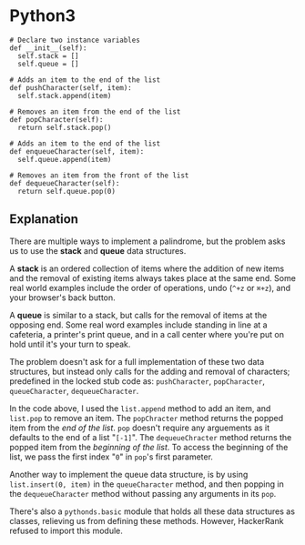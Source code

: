# Python3

```
# Declare two instance variables
def __init__(self):
  self.stack = []
  self.queue = []

# Adds an item to the end of the list
def pushCharacter(self, item):
  self.stack.append(item)

# Removes an item from the end of the list
def popCharacter(self):
  return self.stack.pop()

# Adds an item to the end of the list
def enqueueCharacter(self, item):
  self.queue.append(item)

# Removes an item from the front of the list
def dequeueCharacter(self):
  return self.queue.pop(0)
```

## Explanation

There are multiple ways to implement a palindrome, but the problem asks us to use the **stack** and **queue** data structures.

A **stack** is an ordered collection of items where the addition of new items and the removal of existing items always takes place at the same end.  Some real world examples include the order of operations, undo (`^+z` or `⌘+z`), and your browser's back button.

A **queue** is similar to a stack, but calls for the removal of items at the opposing end.  Some real word examples include standing in line at a cafeteria, a printer's print queue, and in a call center where you're put on hold until it's your turn to speak.

The problem doesn't ask for a full implementation of these two data structures, but instead only calls for the adding and removal of characters; predefined in the locked stub code as: `pushCharacter`, `popCharacter`, `queueCharacter`, `dequeueCharacter`.

In the code above, I used the `list.append` method to add an item, and `list.pop` to remove an item.  The `popChracter` method returns the popped item from the *end of the list*.  `pop` doesn't require any arguements as it defaults to the end of a list "`[-1]`".  The `dequeueChracter` method returns the popped item from the *beginning of the list*.   To access the beginning of the list, we pass the first index "`0`" in  `pop`'s first parameter.

Another way to implement the queue data structure, is by using `list.insert(0, item)` in the `queueCharacter` method, and then popping in the `dequeueCharacter` method without passing any arguments in its `pop`.

There's also a `pythonds.basic` module that holds all these data structures as classes, relieving us from defining these methods.  However, HackerRank refused to import this module.

